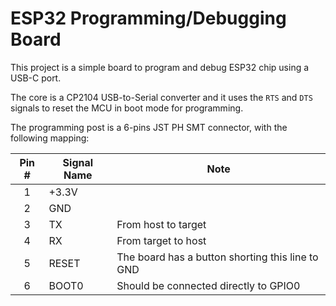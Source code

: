 # ESP32 Programming/Debugging Board

This project is a simple board to program and debug ESP32 chip using a USB-C port.

The core is a CP2104 USB-to-Serial converter and it uses the `RTS` and `DTS` signals to reset the MCU in boot mode for programming.

The programming post is a 6-pins JST PH SMT connector, with the following mapping:

|Pin #|Signal Name|Note                                            |
|:---:|-----------|------------------------------------------------|
|1    |+3.3V      |                                                |
|2    |GND        |                                                |
|3    |TX         |From host to target                             |
|4    |RX         |From target to host                             |
|5    |RESET      |The board has a button shorting this line to GND|
|6    |BOOT0      |Should be connected directly to GPIO0           |